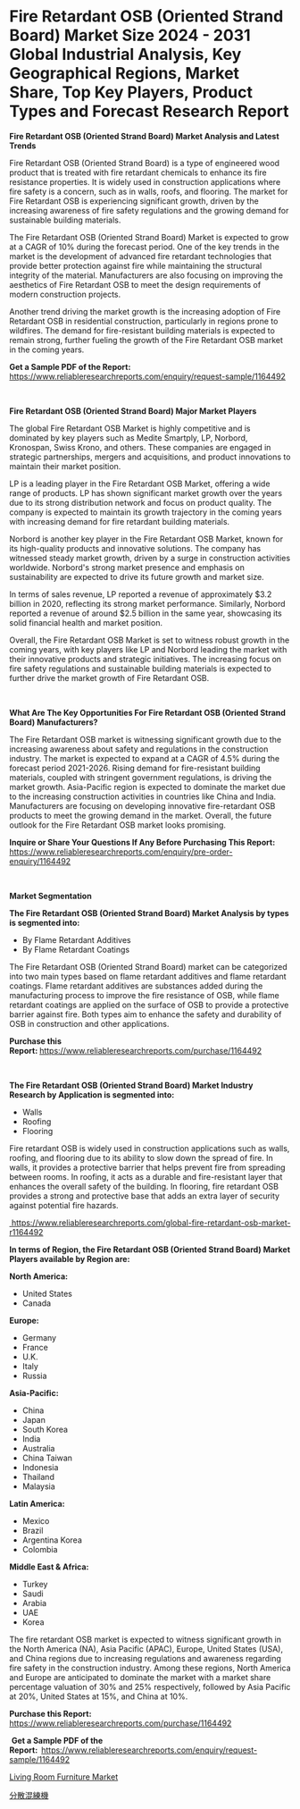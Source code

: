 <p><h1>Fire Retardant OSB (Oriented Strand Board) Market Size 2024 - 2031 Global Industrial Analysis, Key Geographical Regions, Market Share, Top Key Players, Product Types and Forecast Research Report</h1></p><p><strong>Fire Retardant OSB (Oriented Strand Board) Market Analysis and Latest Trends</strong></p>
<p><p>Fire Retardant OSB (Oriented Strand Board) is a type of engineered wood product that is treated with fire retardant chemicals to enhance its fire resistance properties. It is widely used in construction applications where fire safety is a concern, such as in walls, roofs, and flooring. The market for Fire Retardant OSB is experiencing significant growth, driven by the increasing awareness of fire safety regulations and the growing demand for sustainable building materials.</p><p>The Fire Retardant OSB (Oriented Strand Board) Market is expected to grow at a CAGR of 10% during the forecast period. One of the key trends in the market is the development of advanced fire retardant technologies that provide better protection against fire while maintaining the structural integrity of the material. Manufacturers are also focusing on improving the aesthetics of Fire Retardant OSB to meet the design requirements of modern construction projects.</p><p>Another trend driving the market growth is the increasing adoption of Fire Retardant OSB in residential construction, particularly in regions prone to wildfires. The demand for fire-resistant building materials is expected to remain strong, further fueling the growth of the Fire Retardant OSB market in the coming years.</p></p>
<p><strong>Get a Sample PDF of the Report:&nbsp;</strong> <a href="https://www.reliableresearchreports.com/enquiry/request-sample/1164492">https://www.reliableresearchreports.com/enquiry/request-sample/1164492</a></p>
<p>&nbsp;</p>
<p><strong>Fire Retardant OSB (Oriented Strand Board) Major Market Players</strong></p>
<p><p>The global Fire Retardant OSB Market is highly competitive and is dominated by key players such as Medite Smartply, LP, Norbord, Kronospan, Swiss Krono, and others. These companies are engaged in strategic partnerships, mergers and acquisitions, and product innovations to maintain their market position.</p><p>LP is a leading player in the Fire Retardant OSB Market, offering a wide range of products. LP has shown significant market growth over the years due to its strong distribution network and focus on product quality. The company is expected to maintain its growth trajectory in the coming years with increasing demand for fire retardant building materials.</p><p>Norbord is another key player in the Fire Retardant OSB Market, known for its high-quality products and innovative solutions. The company has witnessed steady market growth, driven by a surge in construction activities worldwide. Norbord's strong market presence and emphasis on sustainability are expected to drive its future growth and market size.</p><p>In terms of sales revenue, LP reported a revenue of approximately $3.2 billion in 2020, reflecting its strong market performance. Similarly, Norbord reported a revenue of around $2.5 billion in the same year, showcasing its solid financial health and market position.</p><p>Overall, the Fire Retardant OSB Market is set to witness robust growth in the coming years, with key players like LP and Norbord leading the market with their innovative products and strategic initiatives. The increasing focus on fire safety regulations and sustainable building materials is expected to further drive the market growth of Fire Retardant OSB.</p></p>
<p>&nbsp;</p>
<p><strong>What Are The Key Opportunities For Fire Retardant OSB (Oriented Strand Board) Manufacturers?</strong></p>
<p><p>The Fire Retardant OSB market is witnessing significant growth due to the increasing awareness about safety and regulations in the construction industry. The market is expected to expand at a CAGR of 4.5% during the forecast period 2021-2026. Rising demand for fire-resistant building materials, coupled with stringent government regulations, is driving the market growth. Asia-Pacific region is expected to dominate the market due to the increasing construction activities in countries like China and India. Manufacturers are focusing on developing innovative fire-retardant OSB products to meet the growing demand in the market. Overall, the future outlook for the Fire Retardant OSB market looks promising.</p></p>
<p><strong>Inquire or Share Your Questions If Any Before Purchasing This Report:</strong> <a href="https://www.reliableresearchreports.com/enquiry/pre-order-enquiry/1164492">https://www.reliableresearchreports.com/enquiry/pre-order-enquiry/1164492</a></p>
<p>&nbsp;</p>
<p><strong>Market Segmentation</strong></p>
<p><strong>The Fire Retardant OSB (Oriented Strand Board) Market Analysis by types is segmented into:</strong></p>
<p><ul><li>By Flame Retardant Additives</li><li>By Flame Retardant Coatings</li></ul></p>
<p><p>The Fire Retardant OSB (Oriented Strand Board) market can be categorized into two main types based on flame retardant additives and flame retardant coatings. Flame retardant additives are substances added during the manufacturing process to improve the fire resistance of OSB, while flame retardant coatings are applied on the surface of OSB to provide a protective barrier against fire. Both types aim to enhance the safety and durability of OSB in construction and other applications.</p></p>
<p><strong>Purchase this Report:&nbsp;</strong><a href="https://www.reliableresearchreports.com/purchase/1164492">https://www.reliableresearchreports.com/purchase/1164492</a></p>
<p>&nbsp;</p>
<p><strong>The Fire Retardant OSB (Oriented Strand Board) Market Industry Research by Application is segmented into:</strong></p>
<p><ul><li>Walls</li><li>Roofing</li><li>Flooring</li></ul></p>
<p><p>Fire retardant OSB is widely used in construction applications such as walls, roofing, and flooring due to its ability to slow down the spread of fire. In walls, it provides a protective barrier that helps prevent fire from spreading between rooms. In roofing, it acts as a durable and fire-resistant layer that enhances the overall safety of the building. In flooring, fire retardant OSB provides a strong and protective base that adds an extra layer of security against potential fire hazards.</p></p>
<p><a href="https://www.reliableresearchreports.com/global-fire-retardant-osb-market-r1164492">&nbsp;https://www.reliableresearchreports.com/global-fire-retardant-osb-market-r1164492</a></p>
<p><strong>In terms of Region, the Fire Retardant OSB (Oriented Strand Board) Market Players available by Region are:</strong></p>
<p>
    <p> <strong> North America: </strong>
        <ul>
            <li>United States</li>
            <li>Canada</li>
        </ul>
        </p> 
    <p> <strong> Europe: </strong>
        <ul>
            <li>Germany</li>
            <li>France</li>
            <li>U.K.</li>
            <li>Italy</li>
            <li>Russia</li>
        </ul>
        </p> 
    <p> <strong> Asia-Pacific: </strong>
        <ul>
            <li>China</li>
            <li>Japan</li>
            <li>South Korea</li>
            <li>India</li>
            <li>Australia</li>
            <li>China Taiwan</li>
            <li>Indonesia</li>
            <li>Thailand</li>
            <li>Malaysia</li>
        </ul>
        </p> 
    <p> <strong> Latin America: </strong>
        <ul>
            <li>Mexico</li>
            <li>Brazil</li>
            <li>Argentina Korea</li>
            <li>Colombia</li>
        </ul>
        </p> 
    <p> <strong> Middle East & Africa: </strong>
        <ul>
            <li>Turkey</li>
            <li>Saudi</li>
            <li>Arabia</li>
            <li>UAE</li>
            <li>Korea</li>
        </ul>
    </p>
    </p>
<p><p>The fire retardant OSB market is expected to witness significant growth in the North America (NA), Asia Pacific (APAC), Europe, United States (USA), and China regions due to increasing regulations and awareness regarding fire safety in the construction industry. Among these regions, North America and Europe are anticipated to dominate the market with a market share percentage valuation of 30% and 25% respectively, followed by Asia Pacific at 20%, United States at 15%, and China at 10%.</p></p>
<p><strong>Purchase this Report: </strong><a href="https://www.reliableresearchreports.com/purchase/1164492">https://www.reliableresearchreports.com/purchase/1164492</a></p>
<p>&nbsp;<strong>Get a Sample PDF of the Report:&nbsp;&nbsp;</strong><a href="https://www.reliableresearchreports.com/enquiry/request-sample/1164492">https://www.reliableresearchreports.com/enquiry/request-sample/1164492</a></p>
<p><strong></strong></p>
<p><p><a href="https://github.com/BeauGrant71/Market-Research-Report-List-1/blob/main/living-room-furniture-market.md">Living Room Furniture Market</a></p><p><a href="https://github.com/SimeonBode1/Market-Research-Report-List-2/blob/main/965865830746.md">分散混練機</a></p></p>